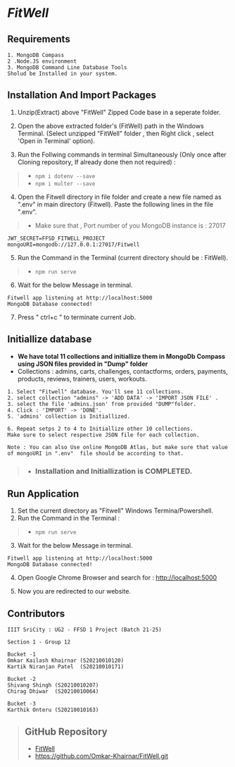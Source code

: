 # *FitWell* 


## Requirements
```
1. MongoDB Compass 
2 .Node.JS environment 
3. MongoDB Command Line Database Tools
Sholud be Installed in your system.
```


## Installation And Import Packages
1. Unzip(Extract) above "FitWell" Zipped Code base in a seperate folder.

2. Open the above extracted folder's (FitWell) path in the Windows Terminal.
(Select unzipped "FitWell" folder , then Right click , select 'Open in Terminal' option).

3. Run the Follwing commands in terminal Simultaneously 
(Only once after Cloning repository, If already done then not required) : 
> - ``` npm i dotenv --save ```
> - ``` npm i multer --save ```

4. Open the Fitwell directory in file folder and create a new file named as 
".env" in main directory (Fitwell).
Paste the following lines in the file ".env".
> - Make sure that , Port number of you MongoDB instance is : 27017
```
JWT_SECRET=FFSD_FITWELL_PROJECT
mongoURI=mongodb://127.0.0.1:27017/Fitwell
```
5. Run the Command in the Terminal (current directory should be : FitWell).
> - ``` npm run serve ```
6. Wait for the below Message in terminal.
```
Fitwell app listening at http://localhost:5000
MongoDB Database connected!
```
7. Press " ctrl+c " to terminate current Job. 




## Initiallize database
- **We have total 11 collections and initiallize them in MongoDb Compass using JSON files provided in "Dump" folder**
- Collections : admins, carts, challenges, contactforms, orders, payments, products, reviews, trainers, users, workouts.
```
1. Select "Fitwell" database. You'll see 11 collections.
2. select collection "admins" -> 'ADD DATA' -> 'IMPORT JSON FILE' .
3. select the file 'admins.json' from provided "DUMP"folder.
4. Click : 'IMPORT' -> 'DONE'.
5. 'admins' collection is Initiallized.

6. Repeat setps 2 to 4 to Initiallize other 10 collections. 
Make sure to select respective JSON file for each collection.

Note : You can also Use online MongoDB Atlas, but make sure that value of mongoURI in ".env"  file should be according to that. 
```
>- ### Installation and Initiallization is COMPLETED.




## Run Application

1. Set the current directory as "Fitwell" Windows Termina/Powershell.
2. Run the Command in the Terminal : 
> - ``` npm run serve ```
3. Wait for the below Message in terminal.
```
Fitwell app listening at http://localhost:5000
MongoDB Database connected!
```
4. Open Google Chrome Browser and search for : [http://localhost:5000](http://localhost:5000)

5. Now you are redirected to our website.




## Contributors
```
IIIT SriCity : UG2 - FFSD 1 Project (Batch 21-25)

Section 1 - Group 12

Bucket -1 
Omkar Kailash Khairnar (S20210010120)
Kartik Niranjan Patel  (S20210010171)

Bucket -2
Shivang Shingh (S20210010207)
Chirag Dhiwar  (S20210010064)

Bucket -3
Karthik Onteru (S20210010163)

```

>## GitHub Repository 
>- [FitWell](https://github.com/Omkar-Khairnar/FitWell.git)
>- https://github.com/Omkar-Khairnar/FitWell.git 